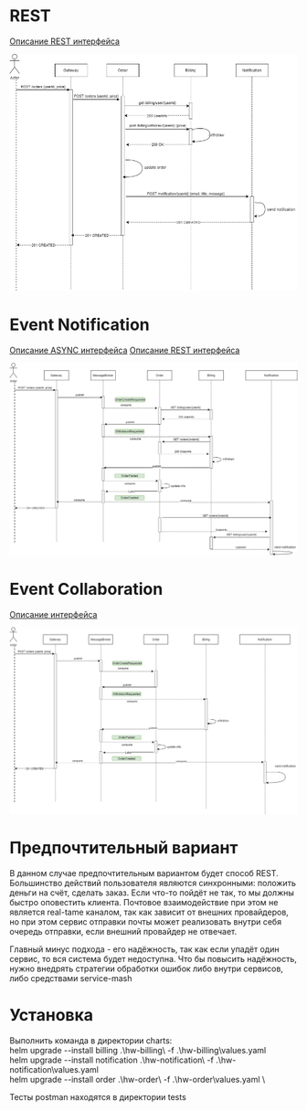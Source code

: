 # REST

[Описание REST интерфейса](/api/rest/restful.yaml)

![scheme](/api/rest/rest.png)

# Event Notification
[Описание ASYNC интерфейса](/api/event-notificaton/notification.yaml)
[Описание REST интерфейса](/api/event-notificaton/rest.yaml)

![scheme](/api/event-notificaton/notification.png)

# Event Collaboration

[Описание интерфейса](/api/event-collaboration/collaboration.yaml)

![scheme](/api/event-collaboration/collaboration.png)


# Предпочтительный вариант
В данном случае предпочтительным вариантом будет способ REST.
Большинство действий пользователя являются синхронными: положить деньги на счёт, сделать заказ. Если что-то пойдёт не так, то мы должны быстро оповестить клиента. 
Почтовое взаимодействие при этом не является real-tame каналом, так как зависит от внешних провайдеров, но при этом сервис отправки почты может реализовать внутри себя очередь отправки, если внешний провайдер не отвечает.

Главный минус подхода - его надёжность, так как если упадёт один сервис, то вся система будет недоступна. Что бы повысить надёжность, нужно внедрять стратегии обработки ошибок либо внутри сервисов, либо средствами service-mash

# Установка
Выполнить команда в директории charts:\
helm upgrade --install billing .\hw-billing\ -f .\hw-billing\values.yaml \
helm upgrade --install notification .\hw-notification\ -f .\hw-notification\values.yaml \
helm upgrade --install order .\hw-order\ -f .\hw-order\values.yaml \

Тесты postman находятся в директории tests
